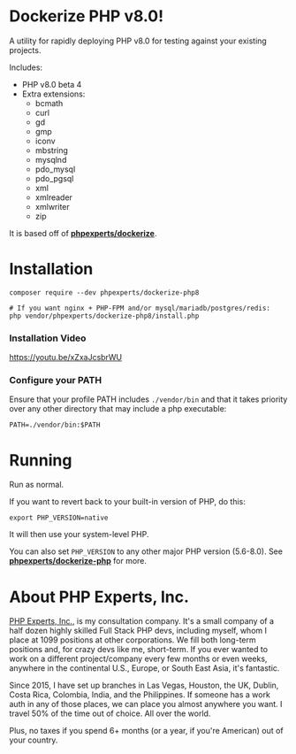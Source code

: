 # Dockerize PHP v8.0!

A utility for rapidly deploying PHP v8.0 for testing against your existing projects.

Includes: 
 * PHP v8.0 beta 4 
 * Extra extensions:
   * bcmath
   * curl
   * gd
   * gmp
   * iconv
   * mbstring
   * mysqlnd
   * pdo_mysql
   * pdo_pgsql
   * xml
   * xmlreader
   * xmlwriter
   * zip

It is based off of [**phpexperts/dockerize**](https://github.com/phpexpertsinc/dockerize-php).

# Installation

    composer require --dev phpexperts/dockerize-php8
    
    # If you want nginx + PHP-FPM and/or mysql/mariadb/postgres/redis:
    php vendor/phpexperts/dockerize-php8/install.php

### Installation Video

https://youtu.be/xZxaJcsbrWU

### Configure your PATH

Ensure that your profile PATH includes `./vendor/bin` and that it takes priority over any other directory that may include a php executable:

    PATH=./vendor/bin:$PATH

# Running

Run as normal.

If you want to revert back to your built-in version of PHP, do this:

    export PHP_VERSION=native

It will then use your system-level PHP.

You can also set `PHP_VERSION` to any other major PHP version (5.6-8.0).
See [**phpexperts/dockerize-php**](https://github.com/phpexpertsinc/dockerize-php) for more.

# About PHP Experts, Inc.

[PHP Experts, Inc.](https://www.phpexperts.pro/), is my consultation company. It's a small company of a half dozen 
highly skilled Full Stack PHP devs, including myself, whom I place at 1099 positions at other corporations. We fill both 
long-term positions and, for crazy devs like me, short-term. If you ever wanted to work on a different project/company 
every few months or even weeks, anywhere in the continental U.S., Europe, or South East Asia, it's fantastic.  

Since 2015, I have set up branches in Las Vegas, Houston, the UK, Dublin, Costa Rica, Colombia, India, and the Philippines. 
If someone has a work auth in any of those places, we can place you almost anywhere you want. I travel 50% of the time 
out of choice. All over the world.

Plus, no taxes if you spend 6+ months (or a year, if you're American) out of your country. 
